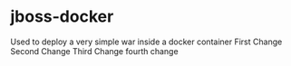 # jboss-docker
Used to deploy a very simple war inside a docker container
First Change
Second Change
Third Change
fourth change
